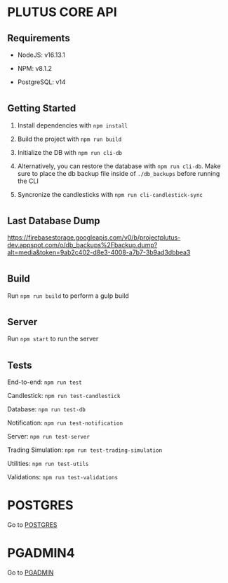 # PLUTUS CORE API

## Requirements
- NodeJS: v16.13.1

- NPM: v8.1.2

- PostgreSQL: v14


#
## Getting Started

1) Install dependencies with `npm install` 

2) Build the project with `npm run build` 

3) Initialize the DB with `npm run cli-db` 

4) Alternatively, you can restore the database with `npm run cli-db`. Make sure to place the db backup file inside of `./db_backups` before running the CLI

5) Syncronize the candlesticks with `npm run cli-candlestick-sync`


#
## Last Database Dump

https://firebasestorage.googleapis.com/v0/b/projectplutus-dev.appspot.com/o/db_backups%2Fbackup.dump?alt=media&token=9ab2c402-d8e3-4008-a7b7-3b9ad3dbbea3


#
## Build

Run `npm run build` to perform a gulp build

#
## Server

Run `npm start` to run the server




#
## Tests

End-to-end: `npm run test`

Candlestick: `npm run test-candlestick`

Database: `npm run test-db`

Notification: `npm run test-notification`

Server: `npm run test-server`

Trading Simulation: `npm run test-trading-simulation`

Utilities: `npm run test-utils`

Validations: `npm run test-validations`




#
# POSTGRES

Go to [POSTGRES](/docs/POSTGRES.md)



#
# PGADMIN4

Go to [PGADMIN](/docs/PGADMIN.md)